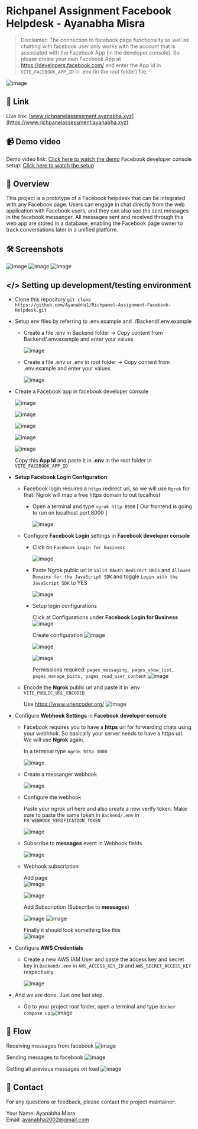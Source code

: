 # Richpanel Assignment Facebook Helpdesk - Ayanabha Misra

> Disclaimer: The connection to facebook page functionality as well as chatting with facebook user only works with the account that is associated with the Facebook App (in the developer console). So please create your own Facebook App at https://developers.facebook.com/ and enter the App id in `VITE_FACEBOOK_APP_ID` in .env (in the root folder) file.

![image](https://github.com/Ayanabha1/Richpanel-Assignment-Facebook-Helpdesk/assets/63809278/a0a57f82-6d8e-4662-999b-ea4919f7a2cd)

## 🔗 Link

Live link: [www.richpanelassessment.ayanabha.xyz](https://www.richpanelassessment.ayanabha.xyz)

## 📹 Demo video

Demo video link: [Click here to watch the demo](https://drive.google.com/file/d/1ixcFvFHSHsq8-tvjZFUlNShPiuhHi8vw/view?usp=drive_link)
Facebook developer console setup: [Click here to watch the setup](https://drive.google.com/file/d/1kLmzUFys6yFOVFZnzdwEBFzVqwayFylJ/view?usp=sharing)

## 📖 Overview

This project is a prototype of a Facebook helpdesk that can be integrated with any Facebook page. Users can engage in chat directly from the web application with Facebook users, and they can also see the sent messages in the facebook messanger. All messages sent and received through this web app are stored in a database, enabling the Facebook page owner to track conversations later in a unified platform.

## 🛠 Screenshots

![image](https://github.com/Ayanabha1/Richpanel-Assignment-Facebook-Helpdesk/assets/63809278/316b4160-2d99-4020-8718-5990199271c2)
![image](https://github.com/Ayanabha1/Richpanel-Assignment-Facebook-Helpdesk/assets/63809278/9e720b76-84b5-4d13-9541-481d41ec1d94)
![image](https://github.com/Ayanabha1/Richpanel-Assignment-Facebook-Helpdesk/assets/63809278/b1c4123c-e213-43ed-859a-ce96f4038d49)

## </> Setting up development/testing environment

- Clone this repository `git clone https://github.com/Ayanabha1/Richpanel-Assignment-Facebook-Helpdesk.git`
- Setup env files by referring to .env.example and ./Backend/.env.example

  - Create a file .env in Backend folder -> Copy content from Backend/.env.example and enter your values

    ![image](https://github.com/Ayanabha1/Richpanel-Assignment-Facebook-Helpdesk/assets/63809278/3ffb8cde-660c-41c9-9e3e-366d5e918238)

  - Create a file .env or .env in root folder -> Copy content from .env.example and enter your values

    ![image](https://github.com/Ayanabha1/Richpanel-Assignment-Facebook-Helpdesk/assets/63809278/602d74e7-5446-4c60-b732-97a62ed1ac5f)

- Create a Facebook app in facebook developer console

  ![image](https://github.com/Ayanabha1/Richpanel-Assignment-Facebook-Helpdesk/assets/63809278/a7217b67-6fb8-41f8-af85-b3cfda391949)

  ![image](https://github.com/Ayanabha1/Richpanel-Assignment-Facebook-Helpdesk/assets/63809278/499a478c-b0a0-4f93-b99a-c68170e805ff)

  ![image](https://github.com/Ayanabha1/Richpanel-Assignment-Facebook-Helpdesk/assets/63809278/123e1ec3-9ae9-4b56-898b-141f467be800)

  ![image](https://github.com/Ayanabha1/Richpanel-Assignment-Facebook-Helpdesk/assets/63809278/e049af96-10f1-43dc-a09f-3c1eba07f0b4)

  ![image](https://github.com/Ayanabha1/Richpanel-Assignment-Facebook-Helpdesk/assets/63809278/a89237a5-f841-4da5-b5e6-85f9a3e5f728)

  Copy this **App Id** and paste it in **.env** in the root folder in `VITE_FACEBOOK_APP_ID`

- **Setup Facebook Login Configuration**

  - Facebook login requires a `https` redirect uri, so we will use `Ngrok` for that. Ngrok will map a free https domain to out localhost

    - Open a terminal and type `ngrok http 8000` [ Our frontend is going to run on localhost port 8000 ]

      ![image](https://github.com/Ayanabha1/Richpanel-Assignment-Facebook-Helpdesk/assets/63809278/14196c2b-1946-479f-b7c8-981427fcd2b4)

  - Configure **Facebook Login** settings in **Facebook developer console**

    - Click on `Facebook Login for Business`

      ![image](https://github.com/Ayanabha1/Richpanel-Assignment-Facebook-Helpdesk/assets/63809278/0f07c818-55d3-4d9a-8393-eefa2a2b1067)

    - Paste Ngrok public url in `Valid OAuth Redirect URIs` and `Allowed Domains for the JavaScript SDK` and toggle `Login with the JavaScript SDK` to YES

      ![image](https://github.com/Ayanabha1/Richpanel-Assignment-Facebook-Helpdesk/assets/63809278/a543c098-d750-4b4d-afd3-2c9406845ab3)

    - Setup login configurations

      Click at Configurations under **Facebook Login for Business**
      ![image](https://github.com/Ayanabha1/Richpanel-Assignment-Facebook-Helpdesk/assets/63809278/678acf2a-fd45-47a5-a581-4009e3d2767d)

      Create configuration
      ![image](https://github.com/Ayanabha1/Richpanel-Assignment-Facebook-Helpdesk/assets/63809278/961998c0-3367-443d-b14d-7ab8c76d4d05)

      ![image](https://github.com/Ayanabha1/Richpanel-Assignment-Facebook-Helpdesk/assets/63809278/d5cf6064-dad4-495c-87c0-b011d6876076)

      ![image](https://github.com/Ayanabha1/Richpanel-Assignment-Facebook-Helpdesk/assets/63809278/2a82c206-a787-479f-81ef-acbce4798930)

      Permissions required: `pages_messaging, pages_show_list, pages_manage_posts, pages_read_user_content`
      ![image](https://github.com/Ayanabha1/Richpanel-Assignment-Facebook-Helpdesk/assets/63809278/b238777a-a195-4d4a-b3f7-d8ff9e4c493e)

  - Encode the **Ngrok** public url and paste it in .env `VITE_PUBLIC_URL_ENCODED`

    Use https://www.urlencoder.org/
    ![image](https://github.com/Ayanabha1/Richpanel-Assignment-Facebook-Helpdesk/assets/63809278/be417e9d-4aa5-4cb7-af67-2012e13701e6)

- Configure **Webhook Settings** in **Facebook developer console**

  - Facebook requires you to have a **https** url for forwarding chats using your webhhok. So basically your server needs to have a https url. We will use **Ngrok** again.

    In a terminal type `ngrok http 3000`

    ![image](https://github.com/Ayanabha1/Richpanel-Assignment-Facebook-Helpdesk/assets/63809278/5128bd76-58f5-4092-ba5f-afa41e51a551)

  - Create a messanger webhook

    ![image](https://github.com/Ayanabha1/Richpanel-Assignment-Facebook-Helpdesk/assets/63809278/45f2b92b-770d-4249-bd65-8917802539d2)

  - Configure the webhook

    Paste your ngrok url here and also create a new verify token. Make sure to paste the same token in `Backend/.env` in `FB_WEBHOOK_VERIFICATION_TOKEN`

    ![image](https://github.com/Ayanabha1/Richpanel-Assignment-Facebook-Helpdesk/assets/63809278/fff74a25-6a07-43c4-9e3b-77d645c566bf)

  - Subscribe to **messages** event in Webhook fields

    ![image](https://github.com/Ayanabha1/Richpanel-Assignment-Facebook-Helpdesk/assets/63809278/ca726a82-5256-40f2-981a-b69c7fe17fac)

  - Webhook subscription

    Add page  
    ![image](https://github.com/Ayanabha1/Richpanel-Assignment-Facebook-Helpdesk/assets/63809278/9c5e55ff-1de4-42af-840d-a430c8d309c6)

    ![image](https://github.com/Ayanabha1/Richpanel-Assignment-Facebook-Helpdesk/assets/63809278/4b14aa11-3188-4453-bcb0-0abc4ccb5c65)

    Add Subscription (Subscribe to **messages**)

    ![image](https://github.com/Ayanabha1/Richpanel-Assignment-Facebook-Helpdesk/assets/63809278/931e7a56-da72-4d23-8492-d58529f183a1)
    ![image](https://github.com/Ayanabha1/Richpanel-Assignment-Facebook-Helpdesk/assets/63809278/c52c2fa2-466c-4cc1-ab7b-bdeb51ec2f44)

    Finally it should look something like this  
    ![image](https://github.com/Ayanabha1/Richpanel-Assignment-Facebook-Helpdesk/assets/63809278/30f68ebe-1d3e-41b1-b92a-77f269f995ad)

- Configure **AWS Credentials**

  - Create a new AWS IAM User and paste the access key and secret key in `Backend/.env` in `AWS_ACCESS_KEY_ID` and `AWS_SECRET_ACCESS_KEY` respectively.

    ![image](https://github.com/Ayanabha1/Richpanel-Assignment-Facebook-Helpdesk/assets/63809278/bde99756-95a4-41e8-8a77-66361ee006ab)

- And we are done. Just one last step.
  - Go to your project root folder, open a terminal and type `docker compose up`
    ![image](https://github.com/Ayanabha1/Richpanel-Assignment-Facebook-Helpdesk/assets/63809278/34bb9d63-ed46-41e5-a58d-1668083f799d)

## 📃 Flow

Receiving messages from facebook
![image](https://github.com/Ayanabha1/Richpanel-Assignment-Facebook-Helpdesk/assets/63809278/7ee0d988-d885-44f7-a038-972a2d962577)

Sending messages to facebook
![image](https://github.com/Ayanabha1/Richpanel-Assignment-Facebook-Helpdesk/assets/63809278/096566ed-c181-4d67-8cf3-70024ca29739)

Getting all previous messages on load
![image](https://github.com/Ayanabha1/Richpanel-Assignment-Facebook-Helpdesk/assets/63809278/309f4ad0-9436-4927-bcd7-88705249fcb0)

## 📧 Contact

For any questions or feedback, please contact the project maintainer:

Your Name: Ayanabha Misra  
Email: ayanabha2002@gmail.com
